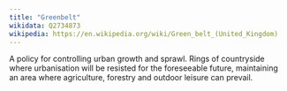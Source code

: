 ```yaml
---
title: "Greenbelt"
wikidata: Q2734873
wikipedia: https://en.wikipedia.org/wiki/Green_belt_(United_Kingdom)
---
```


A policy for controlling urban growth and sprawl. Rings of countryside where urbanisation will be resisted for the foreseeable future, maintaining an area where agriculture, forestry and outdoor leisure can prevail.
